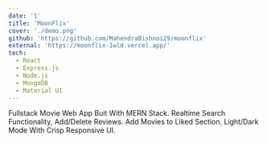 ```yaml
---
date: '1'
title: 'MoonFlix'
cover: './demo.png'
github: 'https://github.com/MahendraBishnoi29/moonflix'
external: 'https://moonflix-1wld.vercel.app/'
tech:
  - React
  - Express.js
  - Node.js
  - MongoDB
  - Material UI
---
```


Fullstack Movie Web App Buit With MERN Stack. Realtime Search Functionality, Add/Delete Reviews. Add Movies to Liked Section. Light/Dark Mode With Crisp Responsive UI.
